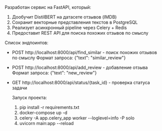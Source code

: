 Разработан сервис на FastAPI, который:
1.	Дообучит DistilBERT на датасете отзывов (IMDB)
2.	Сохранит векторные представления текстов в PostgreSQL
3.	Реализует асинхронный pipeline через Celery + Redis
4.	Предоставит REST API для поиска похожих отзывов по смыслу

Список эндпоинтов:
- POST http://localhost:8000/api/find_similar - поиск похожих отзывов по смыслу
  Формат запроса: {"text": "similar_review"}

- POST http://localhost:8000/api/add_review - добавление отзыва
    Формат запроса: {"text": "new_review"}

- GET http://localhost:8000/api/status/{task_id} - проверка статуса задачи

  Запуск проекта:
  1) pip install -r requirements.txt
  2) docker-compose up -d
  3) celery -A app.celery_app worker --loglevel=info -P solo
  4) uvicorn main:app --reload
